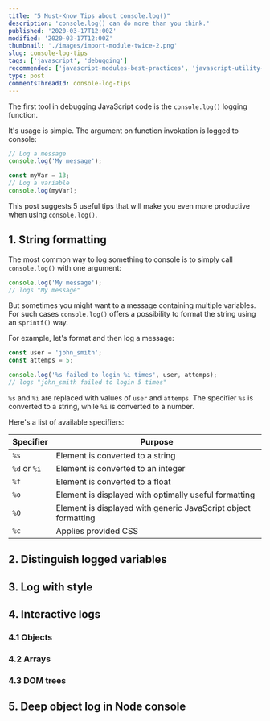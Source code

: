 ```yaml
---
title: "5 Must-Know Tips about console.log()"
description: 'console.log() can do more than you think.'
published: '2020-03-17T12:00Z'
modified: '2020-03-17T12:00Z'
thumbnail: './images/import-module-twice-2.png'
slug: console-log-tips
tags: ['javascript', 'debugging']
recommended: ['javascript-modules-best-practices', 'javascript-utility-libraries']
type: post
commentsThreadId: console-log-tips
---
```


The first tool in debugging JavaScript code is the `console.log()` logging function. 

It's usage is simple. The argument on function invokation is logged to console:

```javascript
// Log a message
console.log('My message');

const myVar = 13;
// Log a variable
console.log(myVar);
```

This post suggests 5 useful tips that will make you even more productive when using `console.log()`.

## 1. String formatting

The most common way to log something to console is to simply call `console.log()` with one argument:

```javascript
console.log('My message');
// logs "My message"
```

But sometimes you might want to a message containing multiple variables. For such cases `console.log()` offers a possibility to format the string using an `sprintf()` way.  

For example, let's format and then log a message:

```javascript
const user = 'john_smith';
const attemps = 5;

console.log('%s failed to login %i times', user, attemps);
// logs "john_smith failed to login 5 times"
```

`%s` and `%i` are replaced with values of `user` and `attemps`. The specifier `%s` is converted to a string, while `%i` is converted to a number.  

Here's a list of available specifiers:

| Specifier    |	  Purpose                                                        |
|--------------|-------------------------------------------------------------------|
| `%s`         |  Element is converted to a string                                 |
| `%d` or `%i` |  Element is converted to an integer                               |
| `%f`	       |  Element is converted to a float                                  |
| `%o`	       |  Element is displayed with optimally useful formatting            |
| `%O`	       |  Element is displayed with generic JavaScript object formatting   |
| `%c`         |  Applies provided CSS                                             |


## 2. Distinguish logged variables



## 3. Log with style

## 4. Interactive logs

### 4.1 Objects

### 4.2 Arrays

### 4.3 DOM trees

## 5. Deep object log in Node console